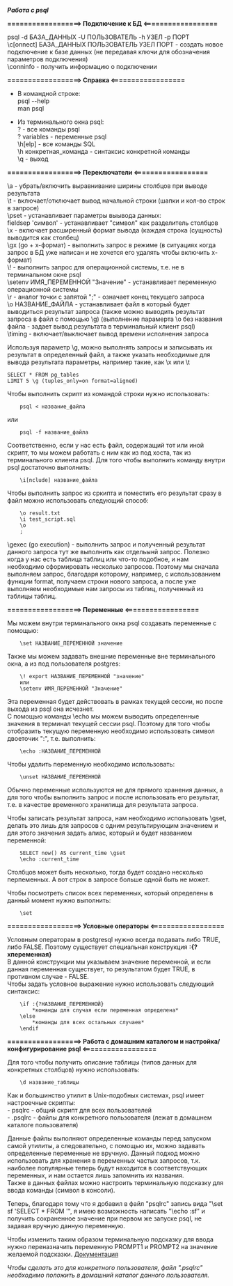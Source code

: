 ***Работа с psql***  
  
**==================> Подключение к БД <==================**  
  
psql -d БАЗА_ДАННЫХ -U ПОЛЬЗОВАТЕЛЬ -h УЗЕЛ -p ПОРТ  
\c[onnect] БАЗА_ДАННЫХ ПОЛЬЗОВАТЕЛЬ УЗЕЛ ПОРТ - создать новое подключение к базе данных (не передавая ключи для обозначения параметров подключения)  
\conninfo - получить информацию о подключении  

**==================> Справка <==================**  
  
- В командной строке:  
    psql --help  
    man psql  

- Из терминального окна psql:  
    \? - все команды psql  
    \? variables - переменные psql  
    \h[elp] - все команды SQL  
    \h конкретная_команда - синтаксис конкретной команды  
    \q - выход  
  
**==================> Переключатели <==================**  
  
\a - убрать/включить выравнивание ширины столбцов при выводе результата  
\t - включает/отключает вывод начальной строки (шапки и кол-во строк в запросе)  
\pset - устанавливает параметры выывода данных:  
    fieldsep 'символ' - устанавливает "символ" как разделитель столбцов   
\x - включает расширенный формат вывода (каждая строка (сущность) выводится как столбец)  
\gx (go + x-формат) - выполнить запрос в режиме (в ситуациях когда запрос в БД уже написан и не хочется его удалять чтобы включить x-формат)  
\\! - выполнить запрос для операционной системы, т.е. не в терминальном окне psql  
\setenv ИМЯ_ПЕРЕМЕННОЙ "Значение" - устанавливает переменную операционной системы  
\r - аналог точки с запятой ";" - означает конец текущего запроса  
\o НАЗВАНИЕ_ФАЙЛА - устанавливает файл в который будет выводиться результат запроса (также можно выводить результат запроса в файл с помощью \g) (выполнение парамерта \o без названия файла - задает вывод результата в терминальный клиент psql)  
\timing - включает/выключает вывод времени исполнения запроса  
  
Используя параметр \g, можно выполнять запросы и записывать их результат в определенный файл, а также указать необходимые для вывода результата параметры, например такие, как \x или \t  
```
SELECT * FROM pg_tables
LIMIT 5 \g (tuples_only=on format=aligned)
```
  
Чтобы выполнить скрипт из командой строки нужно использовать:  
```
    psql < название_файла
```  
или  
```  
    psql -f название_файла
```
  
Соответственно, если у нас есть файл, содержащий тот или иной скрипт, то мы можем работать с ним как из под хоста, так из терминального клиента psql. Для того чтобы выполнить команду внутри psql достаточно выполнить:  
```
    \i[nclude] название_файла
```  
Чтобы выполнить запрос из сркипта и поместить его результат сразу в файл можно использовать следующий способ:  
```
    \o result.txt  
    \i test_script.sql  
    \o
    ;
```  

\gexec (go execution) - выполнить запрос и полученный результат данного запроса тут же выполнить как отдельынй запрос. Полезно когда у нас есть таблица таблиц или что-то подобное, и нам необходимо сформировать несколько запросов. Поэтому мы сначала выполняем запрос, благодаря которому, например, с использованием функции format, получаем строки нового запроса, а после уже выполняем необходимые нам запросы из таблиц, полученный из таблицы таблиц.  
  
**==================> Переменные <==================**  
  
Мы можем внутри терминального окна psql создавать переменные с помощью:  
```
    \set НАЗВАНИЕ_ПЕРЕМЕННОЙ значение
```  
  
Также мы можем задавать внешние переменные вне терминального окна, а из под пользователя postgres:  
```
    \! export НАЗВАНИЕ_ПЕРЕМЕННОЙ "значение"
    или 
    \setenv ИМЯ_ПЕРЕМЕННОЙ "Значение"
```  
Эта переменная будет действовать в рамках текущей сессии, но после выхода из psql она исчезнет.  
С помощью команды \echo мы можем выводить определенные значения в терминал текущей сессии psql. Поэтому для того чтобы отобразить текущую переменную необходимо использовать символ двоеточик ":", т.е. выполнить:  
```
    \echo :НАЗВАНИЕ_ПЕРЕМЕННОЙ
```  
  
Чтобы удалить переменную необходимо использовать:
```
    \unset НАЗВАНИЕ_ПЕРЕМЕННОЙ
```  
  
Обычно переменные используются не для прямого хранения данных, а для того чтобы выполнить запрос и после использовать его результат, т.е. в качестве временного хранилища для результата запроса.  

Чтобы записать результат запроса, нам необходимо использовать \gset, делать это лишь для запросов с одним результирующим значением и для этого значения задать алиас, который и будет названием переменной:  
```
    SELECT now() AS current_time \gset
    \echo :current_time
```
Столбцов может быть несколько, тогда будет создано несколько перпеменных. А вот строк в запросе больше одной быть не может.  
  
Чтобы посмотреть список всех переменных, который определены в данный момент нужно выполнить:  
```
    \set
```
  
**==================> Условные операторы <==================**  
  
Условным операторам в postgresql нужно всегда подавать либо TRUE, либо FALSE. Поэтому существует специальная конструкция **:{?xпеременная}**  
В данной конструкции мы указываем значение переменной, и если данная переменная существует, то результатом будет TRUE, в противном случае - FALSE.  
Чтобы задать условное выражение нужно использовать следующий синтаксис:  
```
    \if :{?НАЗВАНИЕ_ПЕРЕМЕННОЙ}
        *команды для случая если переменная определена*
    \else
        *команды для всех остальных случаев*
    \endif
```
  
**==================> Работа с домашним каталогом и настройка/конфигурирование psql <==================**  
  
Для того чтобы получить описание таблицы (типов данных для конкретных столбцов) нужно использовать:  
```
    \d название_таблицы
```  
  
Как и большинство утилит в Unix-подобных системах, psql имеет настроечные скрипты:  
    - psqlrc - общий скрипт для всех пользователей  
    - .psqlrc - файлы для конкретного пользователя (лежат в домашнем каталоге пользователя)  
  
Данные файлы выполняют определенные команды перед запуском самой утилиты, а следовательно, с помощью их, можно задавать определенные переменные не вручную. Данный подход можно использовать для хранения в переменных частых запросов, т.к. наиболее популярные теперь будут находится в соответствующих переменных, и нам остается лишь запомнить их названия.  
Также в данных файлах можно настроить терминальную подсказку для ввода команды (символ в консоли).  
  
Теперь, благодаря тому что я добавил в файл "psqlrc" запись вида "\set sf 'SELECT * FROM '", я имею возможность написать "\echo :sf" и получить сохраненное значение при первом же запуске psql, не задавая вручную данную переменную.  
  
Чтобы изменить таким образом терминальную подсказку для ввода нужно переназначить переменную PROMPT1 и PROMPT2 на значение желаемой подсказки. [Документация](https://postgrespro.ru/docs/postgresql/16/app-psql#APP-PSQL-PROMPTING)  
  
*Чтобы сделать это для конкретного пользователя, файл ".psqlrc" необходимо положить в домашний каталог данного пользователя.*  